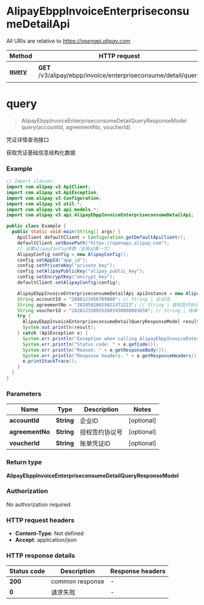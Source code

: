 # AlipayEbppInvoiceEnterpriseconsumeDetailApi

All URIs are relative to *https://openapi.alipay.com*

| Method | HTTP request | Description |
|------------- | ------------- | -------------|
| [**query**](AlipayEbppInvoiceEnterpriseconsumeDetailApi.md#query) | **GET** /v3/alipay/ebpp/invoice/enterpriseconsume/detail/query | 凭证详情查询接口 |


<a name="query"></a>
# **query**
> AlipayEbppInvoiceEnterpriseconsumeDetailQueryResponseModel query(accountId, agreementNo, voucherId)

凭证详情查询接口

获取凭证基础信息结构化数据

### Example
```java
// Import classes:
import com.alipay.v3.ApiClient;
import com.alipay.v3.ApiException;
import com.alipay.v3.Configuration;
import com.alipay.v3.util.*;
import com.alipay.v3.api.models.*;
import com.alipay.v3.api.AlipayEbppInvoiceEnterpriseconsumeDetailApi;

public class Example {
  public static void main(String[] args) {
    ApiClient defaultClient = Configuration.getDefaultApiClient();
    defaultClient.setBasePath("https://openapi.alipay.com");
    // 设置alipayConfig参数（全局设置一次）
    AlipayConfig config = new AlipayConfig();
    config.setAppId("app_id");
    config.setPrivateKey("private_key");
    config.setAlipayPublicKey("alipay_public_key");
    config.setEncryptKey("encrypt_key");
    defaultClient.setAlipayConfig(config);

    AlipayEbppInvoiceEnterpriseconsumeDetailApi apiInstance = new AlipayEbppInvoiceEnterpriseconsumeDetailApi(defaultClient);
    String accountId = "2088123456789000"; // String | 企业ID
    String agreementNo = "20205820659822371223"; // String | 授权签约协议号
    String voucherId = "2020123100152601930000003650"; // String | 账单凭证ID
    try {
      AlipayEbppInvoiceEnterpriseconsumeDetailQueryResponseModel result = apiInstance.query(accountId, agreementNo, voucherId);
      System.out.println(result);
    } catch (ApiException e) {
      System.err.println("Exception when calling AlipayEbppInvoiceEnterpriseconsumeDetailApi#query");
      System.err.println("Status code: " + e.getCode());
      System.err.println("Reason: " + e.getResponseBody());
      System.err.println("Response headers: " + e.getResponseHeaders());
      e.printStackTrace();
    }
  }
}
```

### Parameters

| Name | Type | Description  | Notes |
|------------- | ------------- | ------------- | -------------|
| **accountId** | **String**| 企业ID | [optional] |
| **agreementNo** | **String**| 授权签约协议号 | [optional] |
| **voucherId** | **String**| 账单凭证ID | [optional] |

### Return type

**AlipayEbppInvoiceEnterpriseconsumeDetailQueryResponseModel**

### Authorization

No authorization required

### HTTP request headers

 - **Content-Type**: Not defined
 - **Accept**: application/json

### HTTP response details
| Status code | Description | Response headers |
|-------------|-------------|------------------|
| **200** | common response |  -  |
| **0** | 请求失败 |  -  |

